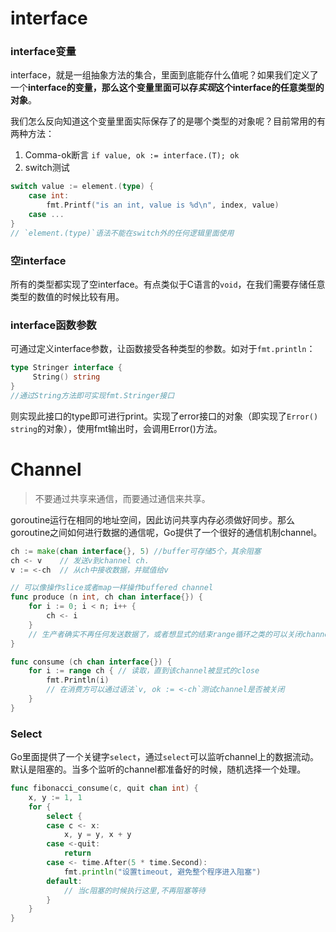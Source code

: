 # interface
### interface变量
interface，就是一组抽象方法的集合，里面到底能存什么值呢？如果我们定义了一个**interface的变量，那么这个变量里面可以存*实现*这个interface的任意类型的对象**。

我们怎么反向知道这个变量里面实际保存了的是哪个类型的对象呢？目前常用的有两种方法：
1. Comma-ok断言 `if value, ok := interface.(T); ok`
2. switch测试
```go
switch value := element.(type) {
	case int:
		fmt.Printf("is an int, value is %d\n", index, value)
	case ...
}
// `element.(type)`语法不能在switch外的任何逻辑里面使用
```

### 空interface
所有的类型都实现了空interface。有点类似于C语言的`void`，在我们需要存储任意类型的数值的时候比较有用。

### interface函数参数
可通过定义interface参数，让函数接受各种类型的参数。如对于`fmt.println`：
```go
type Stringer interface {
	 String() string
}
//通过String方法即可实现fmt.Stringer接口
```
则实现此接口的type即可进行print。实现了error接口的对象（即实现了`Error() string`的对象），使用fmt输出时，会调用Error()方法。

# Channel
> 不要通过共享来通信，而要通过通信来共享。

goroutine运行在相同的地址空间，因此访问共享内存必须做好同步。那么goroutine之间如何进行数据的通信呢，Go提供了一个很好的通信机制channel。
```Go
ch := make(chan interface{}, 5) //buffer可存储5个，其余阻塞
ch <- v    // 发送v到channel ch.
v := <-ch  // 从ch中接收数据，并赋值给v

// 可以像操作slice或者map一样操作buffered channel
func produce (n int, ch chan interface{}) {
	for i := 0; i < n; i++ {
		ch <- i
	}
	// 生产者确实不再任何发送数据了，或者想显式的结束range循环之类的可以关闭channel。消费者关闭容易引起panic
}

func consume (ch chan interface{}) {
	for i := range ch { // 读取，直到该channel被显式的close
		fmt.Println(i)
		// 在消费方可以通过语法`v, ok := <-ch`测试channel是否被关闭
	}
}
```

### Select
Go里面提供了一个关键字`select`，通过`select`可以监听channel上的数据流动。默认是阻塞的。当多个监听的channel都准备好的时候，随机选择一个处理。

```go
func fibonacci_consume(c, quit chan int) {
	x, y := 1, 1
	for {
		select {
		case c <- x:
			x, y = y, x + y
		case <-quit:
			return
		case <- time.After(5 * time.Second):
			fmt.println("设置timeout, 避免整个程序进入阻塞")
		default:
			// 当c阻塞的时候执行这里,不再阻塞等待
		}
	}
}
```
